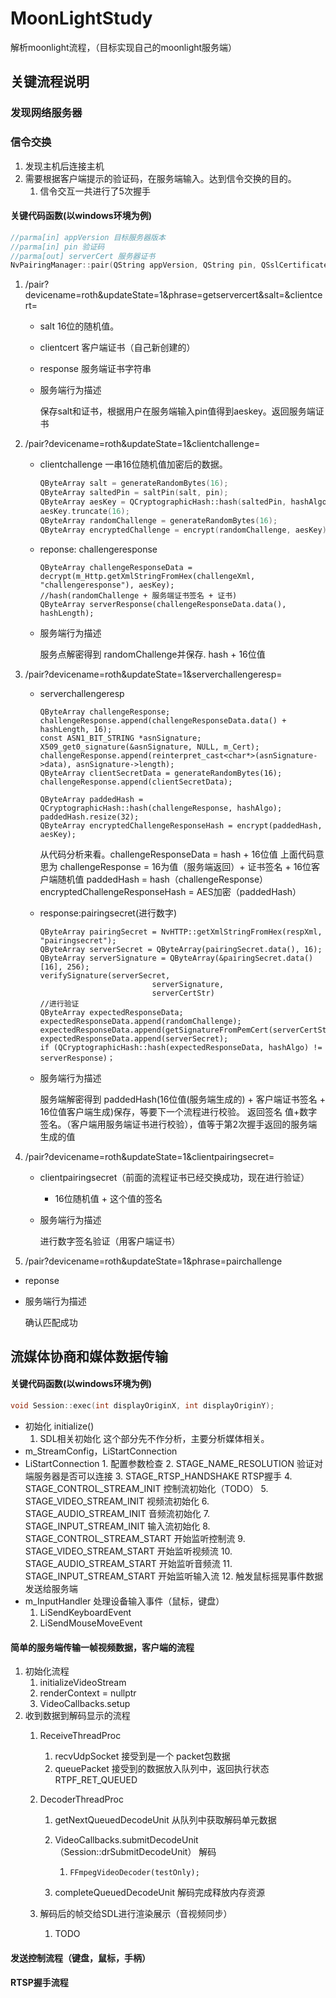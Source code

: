 # MoonLightStudy
解析moonlight流程，（目标实现自己的moonlight服务端）

## 关键流程说明
### 发现网络服务器
### 信令交换
1. 发现主机后连接主机
2. 需要根据客户端提示的验证码，在服务端输入。达到信令交换的目的。
   1. 信令交互一共进行了5次握手
#### 关键代码函数(以windows环境为例)
```c++
//parma[in] appVersion 目标服务器版本 
//parma[in] pin 验证码 
//parma[out] serverCert 服务器证书
NvPairingManager::pair(QString appVersion, QString pin, QSslCertificate& serverCert);
```
1. /pair?devicename=roth&updateState=1&phrase=getservercert&salt=&clientcert=
	- salt
		16位的随机值。
		
	- clientcert
		客户端证书（自己新创建的）
		
	- response
		服务端证书字符串
		
	- 服务端行为描述
	
	  保存salt和证书，根据用户在服务端输入pin值得到aeskey。返回服务端证书
2. /pair?devicename=roth&updateState=1&clientchallenge=

	- clientchallenge
		一串16位随机值加密后的数据。
	
        ```c++
        QByteArray salt = generateRandomBytes(16);
        QByteArray saltedPin = saltPin(salt, pin);
        QByteArray aesKey = QCryptographicHash::hash(saltedPin, hashAlgo).data();
        aesKey.truncate(16);
        QByteArray randomChallenge = generateRandomBytes(16);
        QByteArray encryptedChallenge = encrypt(randomChallenge, aesKey);
        ```
   
	- reponse: challengeresponse

        ```
        QByteArray challengeResponseData = decrypt(m_Http.getXmlStringFromHex(challengeXml, "challengeresponse"), aesKey);
        //hash(randomChallenge + 服务端证书签名 + 证书)
        QByteArray serverResponse(challengeResponseData.data(), hashLength);
        ```
	     
	- 服务端行为描述
	
	     服务点解密得到 randomChallenge并保存. hash + 16位值
3. /pair?devicename=roth&updateState=1&serverchallengeresp=
	
	- serverchallengeresp
	
	  ```
	  QByteArray challengeResponse;
	  challengeResponse.append(challengeResponseData.data() + hashLength, 16);
	  const ASN1_BIT_STRING *asnSignature;
	  X509_get0_signature(&asnSignature, NULL, m_Cert);
	  challengeResponse.append(reinterpret_cast<char*>(asnSignature->data), asnSignature->length);
	  QByteArray clientSecretData = generateRandomBytes(16);
	  challengeResponse.append(clientSecretData);
	  
	  QByteArray paddedHash = QCryptographicHash::hash(challengeResponse, hashAlgo);
	  paddedHash.resize(32);
	  QByteArray encryptedChallengeResponseHash = encrypt(paddedHash, aesKey);
	  ```
	  从代码分析来看。challengeResponseData = hash + 16位值
	  上面代码意思为 challengeResponse = 16为值（服务端返回）+ 证书签名 + 16位客户端随机值
	  paddedHash = hash（challengeResponse）
	  encryptedChallengeResponseHash = AES加密（paddedHash）
	  
	- response:pairingsecret(进行数字)
	
	  ```
	  QByteArray pairingSecret = NvHTTP::getXmlStringFromHex(respXml, "pairingsecret");
	  QByteArray serverSecret = QByteArray(pairingSecret.data(), 16);
	  QByteArray serverSignature = QByteArray(&pairingSecret.data()[16], 256);
	  verifySignature(serverSecret,
	                           serverSignature,
	                           serverCertStr)
	  //进行验证
	  QByteArray expectedResponseData;
	  expectedResponseData.append(randomChallenge);
	  expectedResponseData.append(getSignatureFromPemCert(serverCertStr));
	  expectedResponseData.append(serverSecret);
	  if (QCryptographicHash::hash(expectedResponseData, hashAlgo) != serverResponse)；
	  ```
	  
	- 服务端行为描述
	
	  服务端解密得到 paddedHash(16位值(服务端生成的) + 客户端证书签名 + 16位值客户端生成)保存，等要下一个流程进行校验。  返回签名 值+数字签名。（客户端用服务端证书进行校验），值等于第2次握手返回的服务端生成的值
4. /pair?devicename=roth&updateState=1&clientpairingsecret=
	
	- clientpairingsecret（前面的流程证书已经交换成功，现在进行验证）
	  
	  - 16位随机值 + 这个值的签名
	  
	- 服务端行为描述
	
	  进行数字签名验证（用客户端证书）
5. /pair?devicename=roth&updateState=1&phrase=pairchallenge

  - reponse

  - 服务端行为描述

    确认匹配成功


## 流媒体协商和媒体数据传输

#### 关键代码函数(以windows环境为例)
```C++
void Session::exec(int displayOriginX, int displayOriginY);
```
- 初始化
initialize()
	1. SDL相关初始化
		这个部分先不作分析，主要分析媒体相关。
- m_StreamConfig，LiStartConnection
- LiStartConnection
		1. 配置参数检查
		2. STAGE_NAME_RESOLUTION 验证对端服务器是否可以连接
		3. STAGE_RTSP_HANDSHAKE RTSP握手
		4. STAGE_CONTROL_STREAM_INIT 控制流初始化（TODO）
		5. STAGE_VIDEO_STREAM_INIT 视频流初始化
		6. STAGE_AUDIO_STREAM_INIT 音频流初始化
		7. STAGE_INPUT_STREAM_INIT 输入流初始化
		8. STAGE_CONTROL_STREAM_START 开始监听控制流
		9. STAGE_VIDEO_STREAM_START 开始监听视频流
		10. STAGE_AUDIO_STREAM_START 开始监听音频流
		11. STAGE_INPUT_STREAM_START 开始监听输入流
		12. 触发鼠标摇晃事件数据发送给服务端
- m_InputHandler 处理设备输入事件（鼠标，键盘）
	1. LiSendKeyboardEvent
	2. LiSendMouseMoveEvent

#### 简单的服务端传输一帧视频数据，客户端的流程
1. 初始化流程
	1. initializeVideoStream
	2. renderContext = nullptr
	3. VideoCallbacks.setup
2. 收到数据到解码显示的流程
	1. ReceiveThreadProc
		1. recvUdpSocket 接受到是一个 packet包数据
		2. queuePacket 接受到的数据放入队列中，返回执行状态RTPF_RET_QUEUED
		
	2. DecoderThreadProc
		1. getNextQueuedDecodeUnit 从队列中获取解码单元数据
		
		2. VideoCallbacks.submitDecodeUnit（Session::drSubmitDecodeUnit） 解码
		
		   1. ```
		      FFmpegVideoDecoder(testOnly);
		      ```
		
		3. completeQueuedDecodeUnit 解码完成释放内存资源
		
	3. 解码后的帧交给SDL进行渲染展示（音视频同步）
	
	   1. TODO
#### 发送控制流程（键盘，鼠标，手柄）

#### RTSP握手流程


